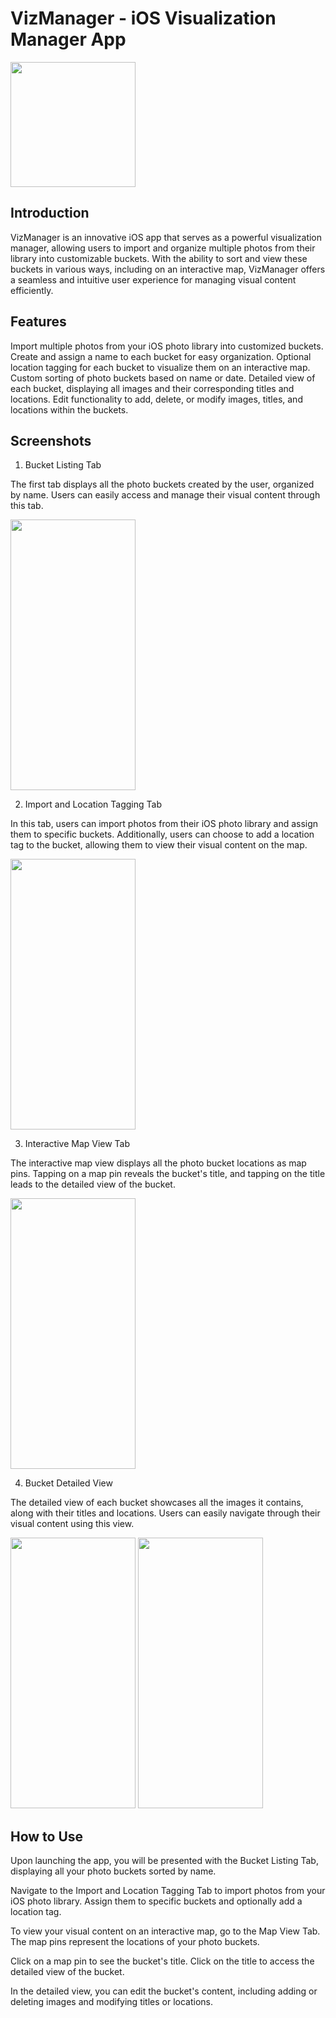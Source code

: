 # VizManager - iOS Visualization Manager App

<img src="https://github.com/oznurkose/VizManager/assets/51455152/7e4347a5-e154-4574-8e5b-0e3da423e100" width="200" height="200">


## Introduction
VizManager is an innovative iOS app that serves as a powerful visualization manager, allowing users to import and organize multiple photos from their library into customizable buckets. With the ability to sort and view these buckets in various ways, including on an interactive map, VizManager offers a seamless and intuitive user experience for managing visual content efficiently.

## Features
Import multiple photos from your iOS photo library into customized buckets.
Create and assign a name to each bucket for easy organization.
Optional location tagging for each bucket to visualize them on an interactive map.
Custom sorting of photo buckets based on name or date.
Detailed view of each bucket, displaying all images and their corresponding titles and locations.
Edit functionality to add, delete, or modify images, titles, and locations within the buckets.

## Screenshots
1. Bucket Listing Tab

The first tab displays all the photo buckets created by the user, organized by name. Users can easily access and manage their visual content through this tab.

<img src="https://github.com/oznurkose/VizManager/assets/51455152/9c1df7c0-ac21-4bad-977e-4f6d3d869d8d" width="200" height="433">

2. Import and Location Tagging Tab

In this tab, users can import photos from their iOS photo library and assign them to specific buckets. Additionally, users can choose to add a location tag to the bucket, allowing them to view their visual content on the map.

<img src="https://github.com/oznurkose/VizManager/assets/51455152/6af70fa7-1f87-4ee5-8409-8f4b2560c6fc" width="200" height="433">

3. Interactive Map View Tab


The interactive map view displays all the photo bucket locations as map pins. Tapping on a map pin reveals the bucket's title, and tapping on the title leads to the detailed view of the bucket.

<img src="https://github.com/oznurkose/VizManager/assets/51455152/7314bc79-c37d-4993-bfa1-03204cf0b8bd" width="200" height="433">

4. Bucket Detailed View


The detailed view of each bucket showcases all the images it contains, along with their titles and locations. Users can easily navigate through their visual content using this view.

<img src="https://github.com/oznurkose/VizManager/assets/51455152/c0b0ac5e-15e1-4381-8110-bbc113115f37" width="200" height="433">
<img src="https://github.com/oznurkose/VizManager/assets/51455152/4f8aae38-3753-4929-ae64-968679e8563b" width="200" height="433">

## How to Use
Upon launching the app, you will be presented with the Bucket Listing Tab, displaying all your photo buckets sorted by name.

Navigate to the Import and Location Tagging Tab to import photos from your iOS photo library. Assign them to specific buckets and optionally add a location tag.

To view your visual content on an interactive map, go to the Map View Tab. The map pins represent the locations of your photo buckets.

Click on a map pin to see the bucket's title. Click on the title to access the detailed view of the bucket.

In the detailed view, you can edit the bucket's content, including adding or deleting images and modifying titles or locations.


